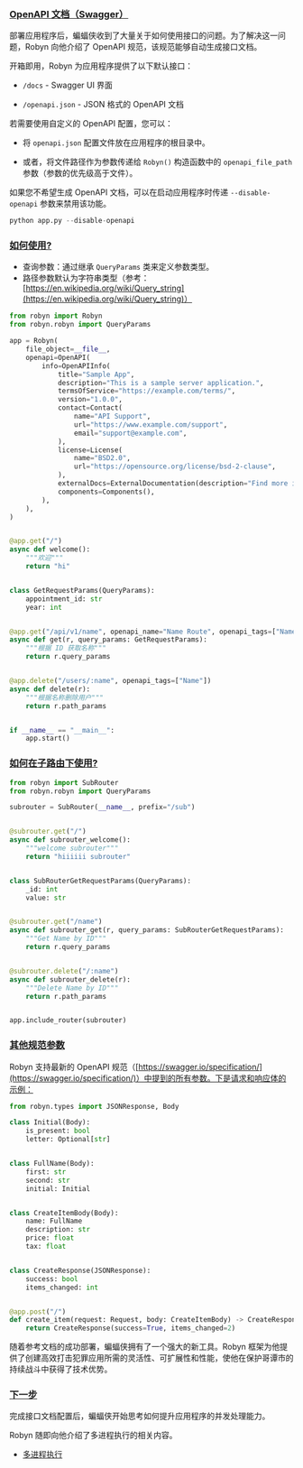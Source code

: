 ### [OpenAPI 文档（Swagger）](https://robyn.tech/documentation/api_reference/openapi#openapi-docs-aka-swagger)

部署应用程序后，蝙蝠侠收到了大量关于如何使用接口的问题。为了解决这一问题，Robyn 向他介绍了 OpenAPI 规范，该规范能够自动生成接口文档。

开箱即用，Robyn 为应用程序提供了以下默认接口：

- `/docs` - Swagger UI 界面

- `/openapi.json` - JSON 格式的 OpenAPI 文档

若需要使用自定义的 OpenAPI 配置，您可以：

- 将 `openapi.json` 配置文件放在应用程序的根目录中。

- 或者，将文件路径作为参数传递给 `Robyn()` 构造函数中的 `openapi_file_path` 参数（参数的优先级高于文件）。

如果您不希望生成 OpenAPI 文档，可以在启动应用程序时传递 `--disable-openapi` 参数来禁用该功能。

```python
python app.py --disable-openapi
```

### [如何使用?](https://robyn.tech/documentation/api_reference/openapi#how-to-use)

- 查询参数：通过继承 `QueryParams` 类来定义参数类型。
- 路径参数默认为字符串类型（参考：[https://en.wikipedia.org/wiki/Query_string](https://en.wikipedia.org/wiki/Query_string)）

```python
from robyn import Robyn
from robyn.robyn import QueryParams

app = Robyn(
    file_object=__file__,
    openapi=OpenAPI(
        info=OpenAPIInfo(
            title="Sample App",
            description="This is a sample server application.",
            termsOfService="https://example.com/terms/",
            version="1.0.0",
            contact=Contact(
                name="API Support",
                url="https://www.example.com/support",
                email="support@example.com",
            ),
            license=License(
                name="BSD2.0",
                url="https://opensource.org/license/bsd-2-clause",
            ),
            externalDocs=ExternalDocumentation(description="Find more info here", url="https://example.com/"),
            components=Components(),
        ),
    ),
)


@app.get("/")
async def welcome():
    """欢迎"""
    return "hi"


class GetRequestParams(QueryParams):
    appointment_id: str
    year: int


@app.get("/api/v1/name", openapi_name="Name Route", openapi_tags=["Name"])
async def get(r, query_params: GetRequestParams):
    """根据 ID 获取名称"""
    return r.query_params


@app.delete("/users/:name", openapi_tags=["Name"])
async def delete(r):
    """根据名称删除用户"""
    return r.path_params


if __name__ == "__main__":
    app.start()
```

### [如何在子路由下使用?](https://robyn.tech/documentation/api_reference/openapi#how-does-it-work-with-subrouters)

```python
from robyn import SubRouter
from robyn.robyn import QueryParams

subrouter = SubRouter(__name__, prefix="/sub")


@subrouter.get("/")
async def subrouter_welcome():
    """welcome subrouter"""
    return "hiiiiii subrouter"


class SubRouterGetRequestParams(QueryParams):
    _id: int
    value: str


@subrouter.get("/name")
async def subrouter_get(r, query_params: SubRouterGetRequestParams):
    """Get Name by ID"""
    return r.query_params


@subrouter.delete("/:name")
async def subrouter_delete(r):
    """Delete Name by ID"""
    return r.path_params


app.include_router(subrouter)
```

### [其他规范参数](https://robyn.tech/documentation/api_reference/openapi#other-specification-params)

Robyn 支持最新的 OpenAPI 规范（[https://swagger.io/specification/](https://swagger.io/specification/)）中提到的所有参数。下是请求和响应体的示例：

```python
from robyn.types import JSONResponse, Body

class Initial(Body):
    is_present: bool
    letter: Optional[str]


class FullName(Body):
    first: str
    second: str
    initial: Initial


class CreateItemBody(Body):
    name: FullName
    description: str
    price: float
    tax: float


class CreateResponse(JSONResponse):
    success: bool
    items_changed: int


@app.post("/")
def create_item(request: Request, body: CreateItemBody) -> CreateResponse:
    return CreateResponse(success=True, items_changed=2)
```

随着参考文档的成功部署，蝙蝠侠拥有了一个强大的新工具。Robyn 框架为他提供了创建高效打击犯罪应用所需的灵活性、可扩展性和性能，使他在保护哥谭市的持续战斗中获得了技术优势。

### [下一步](https://robyn.tech/documentation/api_reference/openapi#whats-next)

完成接口文档配置后，蝙蝠侠开始思考如何提升应用程序的并发处理能力。

Robyn 随即向他介绍了多进程执行的相关内容。

- [多进程执行](https://robyn.tech/documentation/api_reference/multiprocess_execution)
